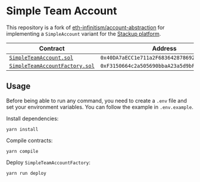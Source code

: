 # Simple Team Account

This repository is a fork of [eth-infinitism/account-abstraction](https://github.com/eth-infinitism/account-abstraction) for implementing a `SimpleAccount` variant for the [Stackup platform](https://stackup.fi/).

| Contract                                                                           | Address                                      |
| ---------------------------------------------------------------------------------- | -------------------------------------------- |
| [`SimpleTeamAccount.sol`](./contracts/samples/SimpleTeamAccount.sol)               | `0x40DA7aECC1e711a2F683642878692AAEFDDA0E32` |
| [`SimpleTeamAccountFactory.sol`](./contracts/samples/SimpleTeamAccountFactory.sol) | `0xF3150664c2a505690bbaA23a5d9bF863eeFC485B` |

## Usage

Before being able to run any command, you need to create a `.env` file and set your environment variables. You can
follow the example in `.env.example`.

Install dependencies:

```shell
yarn install
```

Compile contracts:

```shell
yarn compile
```

Deploy `SimpleTeamAccountFactory`:

```shell
yarn run deploy
```
